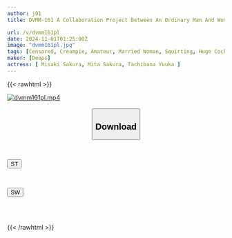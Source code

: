```yaml
---
author: j91
title: DVMM-161 A Collaboration Project Between An Ordinary Man And Woman Monitoring AV And A Magic Mirror Van. A Postpartum Busty Mom Experiences Her First Orgasm While Wearing Pantyhose! A Married Woman's Pussy Is Fingered So Much In Her Pantyhose That It Becomes Wet And Leaks Continuously. A Huge Cock Bigger Than Her Husband's Is Inserted Into Her Pussy And She Is Creampied!

url: /v/dvmm161pl
date: 2024-11-01T01:25:00Z
image: "dvmm161pl.jpg"
tags: [Censored, Creampie, Amateur, Married Woman, Squirting, Huge Cock	]
maker: [Deeps]
actress: [ Misaki Sakura, Mita Sakura, Tachibana Yuuka ]
---
```



{{< rawhtml >}}

<div class="video" data-videoid="A4pG23p7MRtX3Jd">
    <a href="javascript:;">
        <img src="/v/dvmm161pl/dvmm161pl.jpg" width="WIDTH" height="HEIGHT" alt="dvmm161pl.mp4" loading="lazy">
    </a>
</div>

<script type="text/javascript" src="https://j91.asia/asset/on-demand-st.js"></script>

<br>
  <link rel="stylesheet" href="https://j91.asia/asset/bs5.css">
  
  <center>
  <button class="btn btn-primary" type="button" data-bs-toggle="collapse" data-bs-target=".multi-collapse" aria-expanded="false" aria-controls="multiCollapseExample1 multiCollapseExample2"><h2>Download</h2></button></center>
</p>
<div class="row">
  <div class="col">
    <div class="collapse multi-collapse" id="multiCollapseExample1">
      <div class="card card-body">
	      	      <br>
<div class="buttons">  
<p><a href="/v/dvmm161pl/st.html" target="_blank"><button class="btn-hover color-3"><i class="fa fa-download"></i> ST</button></a></p></div>
    </div>
  </div>
</div>
  <div class="col">
    <div class="collapse multi-collapse" id="multiCollapseExample2">
      <div class="card card-body">
	      <br>
<div class="buttons">
<p><a href="/v/dvmm161pl/sw.html" target="_blank"><button class="btn-hover color-2"><i class="fa fa-download"></i> SW</button></a></p></div>
<br><br>
      </div>
    </div>
  </div>
</div>

{{< /rawhtml >}}